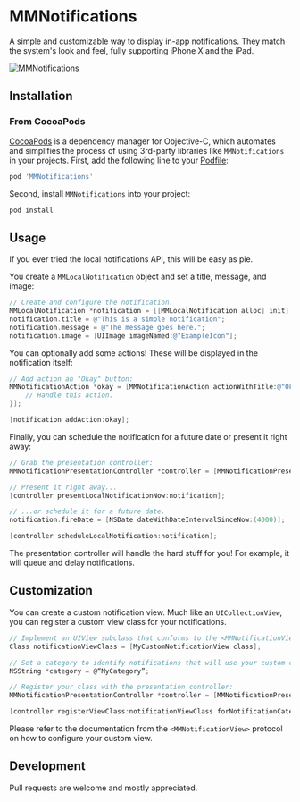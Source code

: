 # MMNotifications
A simple and customizable way to display in-app notifications. They match the system's look and feel, fully supporting iPhone X and the iPad.

![MMNotifications](https://github.com/matmartinez/MMNotifications/blob/master/Screenshot.png)

## Installation

### From CocoaPods 
[CocoaPods](http://cocoapods.org) is a dependency manager for Objective-C, which automates and simplifies the process of using 3rd-party libraries like `MMNotifications` in your projects. First, add the following line to your [Podfile](http://guides.cocoapods.org/using/using-cocoapods.html):

```ruby
pod 'MMNotifications'
```

Second, install `MMNotifications` into your project:

```ruby
pod install
```

## Usage

If you ever tried the local notifications API, this will be easy as pie.

You create a `MMLocalNotification` object and set a title, message, and image:

```objective-c
// Create and configure the notification.
MMLocalNotification *notification = [[MMLocalNotification alloc] init];
notification.title = @"This is a simple notification";
notification.message = @"The message goes here.";
notification.image = [UIImage imageNamed:@"ExampleIcon"];
```

You can optionally add some actions! These will be displayed in the notification itself:

```objective-c
// Add action an "Okay" button:
MMNotificationAction *okay = [MMNotificationAction actionWithTitle:@"Okay" style:MMNotificationActionStyleDone handler:^(MMNotificationAction *action){
	// Handle this action.
}];

[notification addAction:okay];
```

Finally, you can schedule the notification for a future date or present it right away:

```objective-c
// Grab the presentation controller:
MMNotificationPresentationController *controller = [MMNotificationPresentationController sharedPresentationController];

// Present it right away...
[controller presentLocalNotificationNow:notification];

// ...or schedule it for a future date.
notification.fireDate = [NSDate dateWithDateIntervalSinceNow:(4000)];

[controller scheduleLocalNotification:notification];

```

The presentation controller will handle the hard stuff for you! For example, it will queue and delay notifications.

## Customization

You can create a custom notification view. Much like an `UICollectionView`, you can register a custom view class for your notifications.

 ```objective-c
// Implement an UIView subclass that conforms to the <MMNotificationView> protocol:
Class notificationViewClass = [MyCustomNotificationView class];

// Set a category to identify notifications that will use your custom class:
NSString *category = @“MyCategory”;

// Register your class with the presentation controller:
MMNotificationPresentationController *controller = [MMNotificationPresentationController sharedPresentationController];

[controller registerViewClass:notificationViewClass forNotificationCategory:category];
```

Please refer to the documentation from the `<MMNotificationView>` protocol on how to configure your custom view.

## Development
Pull requests are welcome and mostly appreciated.

